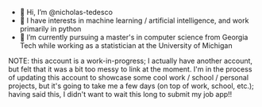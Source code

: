 - 👋 Hi, I’m @nicholas-tedesco
- 👀 I have interests in machine learning / artificial intelligence, and work primarily in python
- 🌱 I’m currently pursuing a master's in computer science from Georgia Tech while working as a statistician at the University of Michigan

NOTE: this account is a work-in-progress; I actually have another account, but felt that it was a bit too messy to link at the moment. I'm in the process of updating this account to showcase some cool work / school / personal projects, but it's going to take me a few days (on top of work, school, etc.); having said this, I didn't want to wait this long to submit my job app!!

<!---
nicholas-tedesco/nicholas-tedesco is a ✨ special ✨ repository because its `README.md` (this file) appears on your GitHub profile.
You can click the Preview link to take a look at your changes.
--->
